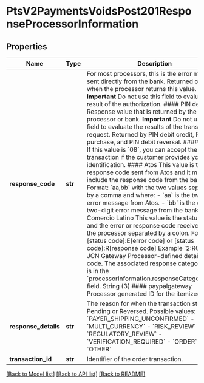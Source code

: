 # PtsV2PaymentsVoidsPost201ResponseProcessorInformation

## Properties
Name | Type | Description | Notes
------------ | ------------- | ------------- | -------------
**response_code** | **str** | For most processors, this is the error message sent directly from the bank. Returned only when the processor returns this value.  **Important** Do not use this field to evaluate the result of the authorization.  #### PIN debit Response value that is returned by the processor or bank. **Important** Do not use this field to evaluate the results of the transaction request.  Returned by PIN debit credit, PIN debit purchase, and PIN debit reversal.  #### AIBMS If this value is &#x60;08&#x60;, you can accept the transaction if the customer provides you with identification.  #### Atos This value is the response code sent from Atos and it might also include the response code from the bank. Format: &#x60;aa,bb&#x60; with the two values separated by a comma and where: - &#x60;aa&#x60; is the two-digit error message from Atos. - &#x60;bb&#x60; is the optional two-digit error message from the bank.  #### Comercio Latino This value is the status code and the error or response code received from the processor separated by a colon. Format: [status code]:E[error code] or [status code]:R[response code] Example &#x60;2:R06&#x60;  #### JCN Gateway Processor-defined detail error code. The associated response category code is in the &#x60;processorInformation.responseCategoryCode&#x60; field. String (3)  #### paypalgateway Processor generated ID for the itemized detail.  | [optional] 
**response_details** | **str** | The reason for when the transaction status is Pending or Reversed. Possible values: - &#x60;PAYER_SHIPPING_UNCONFIRMED&#x60; - &#x60;MULTI_CURRENCY&#x60; - &#x60;RISK_REVIEW&#x60; - &#x60;REGULATORY_REVIEW&#x60; - &#x60;VERIFICATION_REQUIRED&#x60; - &#x60;ORDER&#x60; - &#x60;OTHER&#x60;  | [optional] 
**transaction_id** | **str** | Identifier of the order transaction.  | [optional] 

[[Back to Model list]](../README.md#documentation-for-models) [[Back to API list]](../README.md#documentation-for-api-endpoints) [[Back to README]](../README.md)


